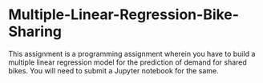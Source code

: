 # Multiple-Linear-Regression-Bike-Sharing

This assignment is a programming assignment wherein you have to build a multiple linear regression model for the prediction of demand for shared bikes. You will need to submit a Jupyter notebook for the same. 
